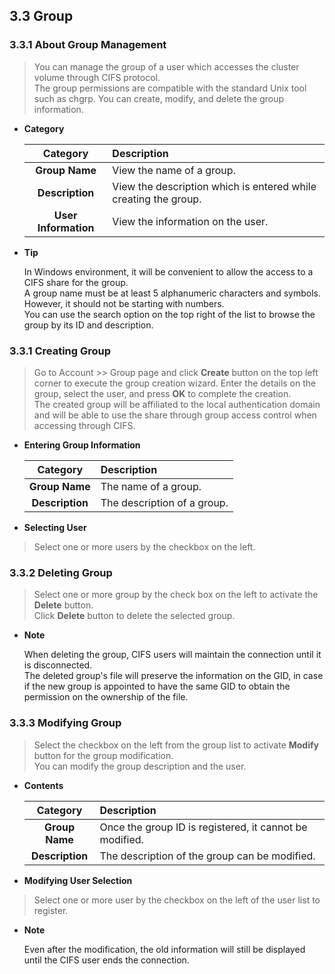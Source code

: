 ## 3.3 Group

### 3.3.1 About Group Management

> You can manage the group of a user which accesses the cluster volume through CIFS protocol.  
> The group permissions are compatible with the standard Unix tool such as chgrp.
> You can create, modify, and delete the group information.  

* **Category**

    | Category     		| Description      |
    | :---:    		| :---     |
    | **Group Name** 	|  View the name of a group. |
    | **Description** 	|  View the description which is entered while creating the group. |
    | **User Information** 	|  View the information on the user. |

+ **Tip**
    
    In Windows environment, it will be convenient to allow the access to a CIFS share for the group.   
    A group name must be at least 5 alphanumeric characters and symbols. However, it should not be starting with numbers.   
    You can use the search option on the top right of the list to browse the group by its ID and description.   

### 3.3.1 Creating Group
> Go to Account >> Group page and click **Create** button on the top left corner to execute the group creation wizard.
> Enter the details on the group, select the user, and press **OK** to complete the creation.  
> The created group will be affiliated to the local authentication domain and will be able to use the share through group access control when accessing through CIFS.  

* **Entering Group Information**
    
    | Category     	| Description      |
    | :---:    	| :---     |
    | **Group Name** | The name of a group. |
    | **Description** | The description of a group. |

* **Selecting User**
> Select one or more users by the checkbox on the left.

### 3.3.2 Deleting Group

> Select one or more group by the check box on the left to activate the **Delete** button.  
> Click **Delete** button to delete the selected group.  

+ **Note**
    
    When deleting the group, CIFS users will maintain the connection until it is disconnected.    
    The deleted group's file will preserve the information on the GID, in case if the new group is appointed to have the same GID to obtain the permission on the ownership of the file.

### 3.3.3 Modifying Group

> Select the checkbox on the left from the group list to activate **Modify** button for the group modification.  
> You can modify the group description and the user.

* **Contents**
    
    | Category     | Description      |
    | :---:    | :---     |
    | **Group Name** | Once the group ID is registered, it cannot be modified.  |
    | **Description** | The description of the group can be modified.  |

* **Modifying User Selection**
 
>  Select one or more user by the checkbox on the left of the user list to register.

+ **Note**
    
    Even after the modification, the old information will still be displayed until the CIFS user ends the connection.


